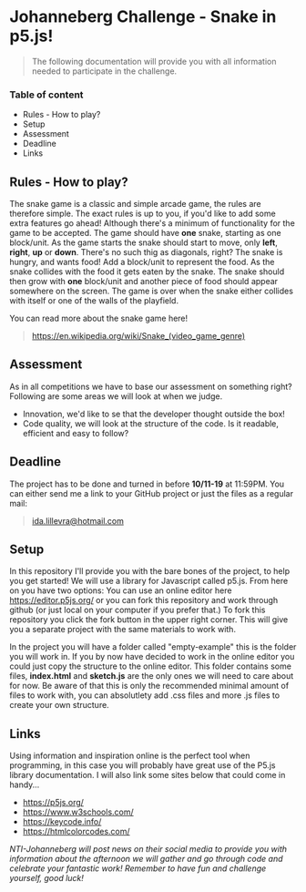 # Johanneberg Challenge - Snake in p5.js!

>The following documentation will provide you with all information needed to participate in the challenge.

### Table of content

- Rules - How to play?
- Setup
- Assessment
- Deadline
- Links

## Rules - How to play?

The snake game is a classic and simple arcade game, the rules are therefore simple. The exact rules is up to you, if you'd like to 
add some extra features go ahead! Although there's a minimum of functionality for the game to be accepted. The game should have **one**
snake, starting as one block/unit. As the game starts the snake should start to move, only **left**, **right**, **up** or **down**. 
There's no such thig as diagonals, right? The snake is hungry, and wants food! Add a block/unit to represent the food. As the snake 
collides with the food it gets eaten by the snake. The snake should then grow with **one** block/unit and another piece of food should 
appear somewhere on the screen. The game is over when the snake either collides with itself or one of the walls of the playfield. 

You can read more about the snake game here!
>https://en.wikipedia.org/wiki/Snake_(video_game_genre)

## Assessment

As in all competitions we have to base our assessment on something right? Following are some areas we will look at when we judge. 

- Innovation, we'd like to se that the developer thought outside the box!
- Code quality, we will look at the structure of the code. Is it readable, efficient and easy to follow?

## Deadline

The project has to be done and turned in before **10/11-19** at 11:59PM. You can either send me a link to your GitHub project or just 
the files as a regular mail: 

>ida.lillevra@hotmail.com


## Setup

In this repository I'll provide you with the bare bones of the project, to help you get started! We will use a library for Javascript 
called p5.js. From here on you have two options: You can use an online editor here https://editor.p5js.org/ or you can fork this 
repository and work through github (or just local on your computer if you prefer that.) To fork this repository you click the fork 
button in the upper right corner. This will give you a separate project with the same materials to work with.

In the project you will have a folder called "empty-example" this is the folder you will work in. If you by now have decided to work in 
the online editor you could just copy the structure to the online editor. This folder contains some files, **index.html** and 
**sketch.js** are the only ones we will need to care about for now. Be aware of that this is only the recommended minimal amount of 
files to work with, you can absolutlety add .css files and more .js files to create your own structure. 

## Links

Using information and inspiration online is the perfect tool when programming, in this case you will probably have great use of the
P5.js library documentation. I will also link some sites below that could come in handy...

- https://p5js.org/
- https://www.w3schools.com/
- https://keycode.info/
- https://htmlcolorcodes.com/

*NTI-Johanneberg will post news on their social media to provide you with information about the afternoon we will gather and go through 
code and celebrate your fantastic work! Remember to have fun and challenge yourself, good luck!* 
